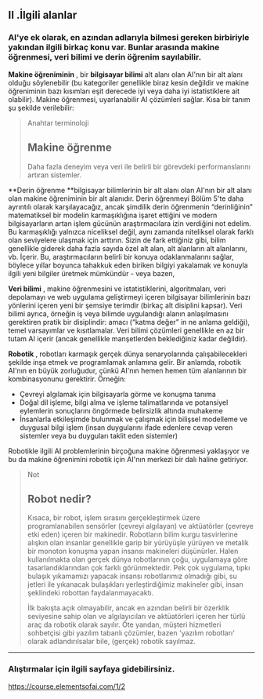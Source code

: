 ## II .İlgili alanlar

### AI'ye ek olarak, en azından adlarıyla bilmesi gereken birbiriyle yakından ilgili birkaç konu var. Bunlar arasında makine öğrenmesi, veri bilimi ve derin öğrenim sayılabilir.

**Makine öğreniminin** , bir **bilgisayar bilimi** alt alanı olan AI'nın bir alt alanı olduğu söylenebilir (bu kategoriler genellikle biraz kesin değildir ve makine öğreniminin bazı kısımları eşit derecede iyi veya daha iyi istatistiklere ait olabilir). Makine öğrenmesi, uyarlanabilir AI çözümleri sağlar. Kısa bir tanım şu şekilde verilebilir:

> Anahtar terminoloji
>
> ## Makine öğrenme
>
> Daha fazla deneyim veya veri ile belirli bir görevdeki performanslarını artıran sistemler.
>

**Derin öğrenme **bilgisayar bilimlerinin bir alt alanı olan AI'nın bir alt alanı olan makine öğreniminin bir alt alanıdır. Derin öğrenmeyi Bölüm 5'te daha ayrıntılı olarak karşılayacağız, ancak şimdilik derin öğrenmenin “derinliğinin” matematiksel bir modelin karmaşıklığına işaret ettiğini ve modern bilgisayarların artan işlem gücünün araştırmacılara izin verdiğini not edelim. Bu karmaşıklığı yalnızca niceliksel değil, aynı zamanda niteliksel olarak farklı olan seviyelere ulaşmak için arttırın. Sizin de fark ettiğiniz gibi, bilim genellikle giderek daha fazla sayıda özel alt alan, alt alanların alt alanlarını, vb. İçerir. Bu, araştırmacıların belirli bir konuya odaklanmalarını sağlar, böylece yıllar boyunca tahakkuk eden biriken bilgiyi yakalamak ve konuyla ilgili yeni bilgiler üretmek mümkündür - veya bazen,

**Veri bilimi** , makine öğrenmesini ve istatistiklerini, algoritmaları, veri depolamayı ve web uygulama geliştirmeyi içeren bilgisayar bilimlerinin bazı yönlerini içeren yeni bir şemsiye terimdir (birkaç alt disiplini kapsar). Veri bilimi ayrıca, örneğin iş veya bilimde uygulandığı alanın anlaşılmasını gerektiren pratik bir disiplindir: amacı (“katma değer” in ne anlama geldiği), temel varsayımlar ve kısıtlamalar. Veri bilimi çözümleri genellikle en az bir tutam AI içerir (ancak genellikle manşetlerden beklediğiniz kadar değildir).

**Robotik** , robotları karmaşık gerçek dünya senaryolarında çalışabilecekleri şekilde inşa etmek ve programlamak anlamına gelir. Bir anlamda, robotik AI'nın en büyük zorluğudur, çünkü AI'nın hemen hemen tüm alanlarının bir kombinasyonunu gerektirir. Örneğin:

- Çevreyi algılamak için bilgisayarla görme ve konuşma tanıma
- Doğal dil işleme, bilgi alma ve işleme talimatlarında ve potansiyel eylemlerin sonuçlarını öngörmede belirsizlik altında muhakeme
- İnsanlarla etkileşimde bulunmak ve çalışmak için bilişsel modelleme ve duygusal bilgi işlem (insan duygularını ifade edenlere cevap veren sistemler veya bu duyguları taklit eden sistemler)

Robotikle ilgili AI problemlerinin birçoğuna makine öğrenmesi yaklaşıyor ve bu da makine öğrenimini robotik için AI'nın merkezi bir dalı haline getiriyor.

> Not
>
> ## Robot nedir?
>
> Kısaca, bir robot, işlem sırasını gerçekleştirmek üzere programlanabilen sensörler (çevreyi algılayan) ve aktüatörler (çevreye etki eden) içeren bir makinedir. Robotların bilim kurgu tasvirlerine alışkın olan insanlar genellikle garip bir yürüyüşle yürüyen ve metalik bir monoton konuşma yapan insansı makineleri düşünürler. Halen kullanılmakta olan gerçek dünya robotlarının çoğu, uygulamaya göre tasarlandıklarından çok farklı görünmektedir. Pek çok uygulama, tıpkı bulaşık yıkamamızı yapacak insansı robotlarımız olmadığı gibi, su jetleri ile yıkanacak bulaşıkları yerleştirdiğimiz makineler gibi, insan şeklindeki robottan faydalanmayacaktı.
>
> İlk bakışta açık olmayabilir, ancak en azından belirli bir özerklik seviyesine sahip olan ve algılayıcıları ve aktüatörleri içeren her türlü araç da robotik olarak sayılır. Öte yandan, müşteri hizmetleri sohbetçisi gibi yazılım tabanlı çözümler, bazen 'yazılım robotları' olarak adlandırılsalar bile, (gerçek) robotik sayılmaz.

---

### Alıştırmalar için ilgili sayfaya gidebilirsiniz.

https://course.elementsofai.com/1/2